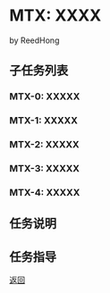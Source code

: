 # MTX: XXXX

by ReedHong

## 子任务列表
### MTX-0: XXXXX

### MTX-1: XXXXX
### MTX-2: XXXXX

### MTX-3: XXXXX
  
### MTX-4: XXXXX

## 任务说明

## 任务指导


[返回](README.md)
